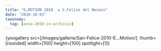 ```yaml
---
title: "E…MOTION 2010  a S.Felice del Benaco"
date: "2010-10-03"
taxonomy: 
  tag: [anno-2010-in-archivio]
---
```


{yoogallery src=\[/images/gallerie/San-Felice-2010-E...Motion/\]  thumb=\[rounded\] width=\[100\] height=\[100\] spotlight=\[1\]}
